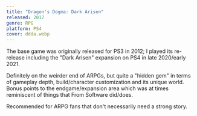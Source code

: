 ```yaml
---
title: "Dragon's Dogma: Dark Arisen"
released: 2017
genre: RPG
platform: PS4
cover: ddda.webp
---
```


The base game was originally released for PS3 in 2012; I played its re-release including the "Dark Arisen" expansion on PS4 in late 2020/early 2021.

Definitely on the weirder end of ARPGs, but quite a "hidden gem" in terms of gameplay depth, build/character customization and its unique world. Bonus points to the endgame/expansion area which was at times reminiscent of things that From Software did/does.

Recommended for ARPG fans that don't necessarily need a strong story.
